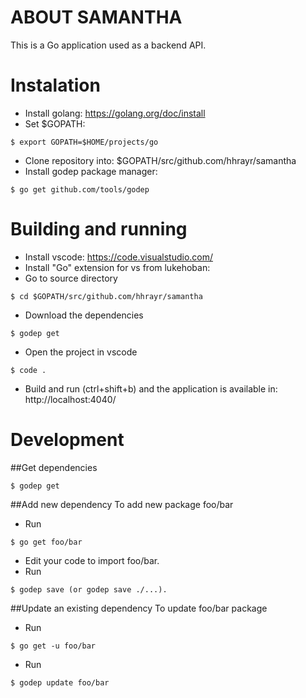 # ABOUT SAMANTHA
This is a Go application used as a backend API.


# Instalation

* Install golang: https://golang.org/doc/install
* Set $GOPATH:
```
$ export GOPATH=$HOME/projects/go
```
* Clone repository into:
$GOPATH/src/github.com/hhrayr/samantha
* Install godep package manager:
```
$ go get github.com/tools/godep
```

# Building and running

* Install vscode: https://code.visualstudio.com/
* Install "Go" extension for vs from lukehoban:
* Go to source directory
```
$ cd $GOPATH/src/github.com/hhrayr/samantha
```
* Download the dependencies
```
$ godep get
```
* Open the project in vscode
```
$ code .
```
* Build and run (ctrl+shift+b) and the application is available in: http://localhost:4040/


# Development

##Get dependencies

```console
$ godep get
```

##Add new dependency
To add new package foo/bar

* Run
```
$ go get foo/bar
```
* Edit your code to import foo/bar.
* Run
```
$ godep save (or godep save ./...).
```

##Update an existing dependency
To update foo/bar package

* Run
```
$ go get -u foo/bar
```
* Run
```
$ godep update foo/bar
```